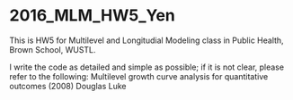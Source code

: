 # 2016_MLM_HW5_Yen

This is HW5 for Multilevel and Longitudial Modeling class in Public Health, Brown School, WUSTL.

I write the code as detailed and simple as possible; if it is not clear, please refer to the following:
Multilevel growth curve analysis for quantitative outcomes (2008) Douglas Luke

